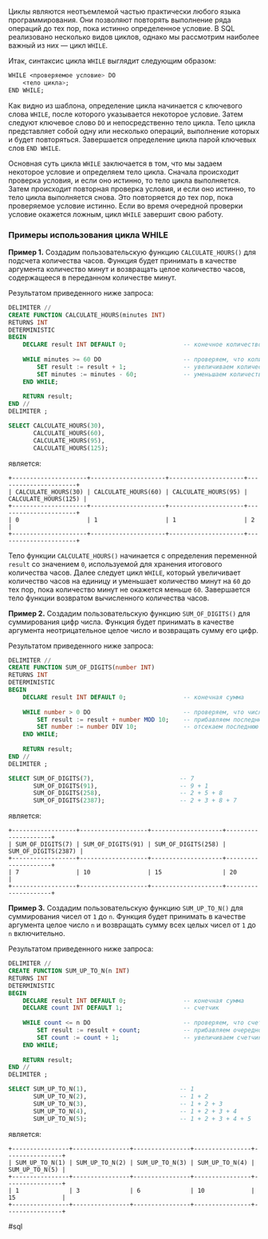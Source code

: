 Циклы являются неотъемлемой частью практически любого языка программирования. Они позволяют повторять выполнение ряда операций до тех пор, пока истинно определенное условие. В SQL реализовано несколько видов циклов, однако мы рассмотрим наиболее важный из них — цикл `WHILE`.



Итак, синтаксис цикла `WHILE` выглядит следующим образом:

```css
WHILE <проверяемое условие> DO
    <тело цикла>;
END WHILE;
```

Как видно из шаблона, определение цикла начинается с ключевого слова `WHILE`, после которого указывается некоторое условие. Затем следуют ключевое слово `DO` и непосредственно тело цикла. Тело цикла представляет собой одну или несколько операций, выполнение которых и будет повторяться. Завершается определение цикла парой ключевых слов `END WHILE`.

Основная суть цикла `WHILE` заключается в том, что мы задаем некоторое условие и определяем тело цикла. Сначала происходит проверка условия, и если оно истинно, то тело цикла выполняется. Затем происходит повторная проверка условия, и если оно истинно, то тело цикла выполняется снова. Это повторяется до тех пор, пока проверяемое условие истинно. Если во время очередной проверки условие окажется ложным, цикл `WHILE` завершит свою работу.

### Примеры использования цикла WHILE

**Пример 1.** Создадим пользовательскую функцию `CALCULATE_HOURS()` для подсчета количества часов. Функция будет принимать в качестве аргумента количество минут и возвращать целое количество часов, содержащееся в переданном количестве минут.

Результатом приведенного ниже запроса:

```sql
DELIMITER //
CREATE FUNCTION CALCULATE_HOURS(minutes INT)
RETURNS INT
DETERMINISTIC
BEGIN
    DECLARE result INT DEFAULT 0;                -- конечное количество часов
   
    WHILE minutes >= 60 DO                       -- проверяем, что количество минут больше или равно 60
        SET result := result + 1;                -- увеличиваем количество часов на единицу
        SET minutes := minutes - 60;             -- уменьшаем количество минут на 60 минут (1 час)
    END WHILE;
   
    RETURN result;
END //
DELIMITER ;

SELECT CALCULATE_HOURS(30),
       CALCULATE_HOURS(60),
       CALCULATE_HOURS(95),
       CALCULATE_HOURS(125);
```

является:

```no-highlight
+---------------------+---------------------+---------------------+----------------------+
| CALCULATE_HOURS(30) | CALCULATE_HOURS(60) | CALCULATE_HOURS(95) | CALCULATE_HOURS(125) |
+---------------------+---------------------+---------------------+----------------------+
| 0                   | 1                   | 1                   | 2                    |
+---------------------+---------------------+---------------------+----------------------+
```

Тело функции `CALCULATE_HOURS()` начинается с определения переменной `result` со значением `0`, используемой для хранения итогового количества часов. Далее следует цикл `WHILE`, который увеличивает количество часов на единицу и уменьшает количество минут на `60` до тех пор, пока количество минут не окажется меньше `60`. Завершается тело функции возвратом вычисленного количества часов.

**Пример 2.** Создадим пользовательскую функцию `SUM_OF_DIGITS()` для суммирования цифр числа. Функция будет принимать в качестве аргумента неотрицательное целое число и возвращать сумму его цифр.

Результатом приведенного ниже запроса:

```sql
DELIMITER //
CREATE FUNCTION SUM_OF_DIGITS(number INT)
RETURNS INT
DETERMINISTIC
BEGIN
    DECLARE result INT DEFAULT 0;                -- конечная сумма
   
    WHILE number > 0 DO                          -- проверяем, что число больше нуля
        SET result := result + number MOD 10;    -- прибавляем последнюю цифру числа
        SET number := number DIV 10;             -- отсекаем последнюю цифру числа
    END WHILE;
   
    RETURN result;
END //
DELIMITER ;

SELECT SUM_OF_DIGITS(7),                        -- 7
       SUM_OF_DIGITS(91),                       -- 9 + 1
       SUM_OF_DIGITS(258),                      -- 2 + 5 + 8
       SUM_OF_DIGITS(2387);                     -- 2 + 3 + 8 + 7
```

является: 

```no-highlight
+------------------+-------------------+--------------------+---------------------+
| SUM_OF_DIGITS(7) | SUM_OF_DIGITS(91) | SUM_OF_DIGITS(258) | SUM_OF_DIGITS(2387) |
+------------------+-------------------+--------------------+---------------------+
| 7                | 10                | 15                 | 20                  |
+------------------+-------------------+--------------------+---------------------+
```

**Пример 3.** Создадим пользовательскую функцию `SUM_UP_TO_N()` для суммирования чисел от `1` до `n`. Функция будет принимать в качестве аргумента целое число `n` и возвращать сумму всех целых чисел от `1` до `n` включительно.

Результатом приведенного ниже запроса:

```sql
DELIMITER //
CREATE FUNCTION SUM_UP_TO_N(n INT)
RETURNS INT
DETERMINISTIC
BEGIN
    DECLARE result INT DEFAULT 0;                -- конечная сумма
    DECLARE count INT DEFAULT 1;                 -- счетчик
   
    WHILE count <= n DO                          -- проверяем, что счетчик не больше n
        SET result := result + count;            -- прибавляем очередное натуральное число
        SET count := count + 1;                  -- увеличиваем счетчик на единицу
    END WHILE;
   
    RETURN result;
END //
DELIMITER ;

SELECT SUM_UP_TO_N(1),                          -- 1
       SUM_UP_TO_N(2),                          -- 1 + 2
       SUM_UP_TO_N(3),                          -- 1 + 2 + 3
       SUM_UP_TO_N(4),                          -- 1 + 2 + 3 + 4
       SUM_UP_TO_N(5);                          -- 1 + 2 + 3 + 4 + 5
```

является:

```no-highlight
+----------------+----------------+----------------+----------------+----------------+
| SUM_UP_TO_N(1) | SUM_UP_TO_N(2) | SUM_UP_TO_N(3) | SUM_UP_TO_N(4) | SUM_UP_TO_N(5) |
+----------------+----------------+----------------+----------------+----------------+
| 1              | 3              | 6              | 10             | 15             |
+----------------+----------------+----------------+----------------+----------------+
```
#sql 
